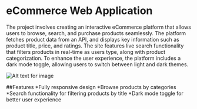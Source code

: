 # eCommerce Web Application

The project involves creating an interactive eCommerce platform that allows users to browse, search, and purchase products seamlessly. The platform fetches product data from an API, and displays key information such as product title, price, and ratings. The site features live search functionality that filters products in real-time as users type, along with product categorization. To enhance the user experience, the platform includes a dark mode toggle, allowing users to switch between light and dark themes.

![Alt text for image](https://github.com/Jiya873/ecommerce-product-catalog/blob/main/Screenshot%202024-12-03%20174512.png)

##Features
*Fully responsive design
*Browse products by categories 
*Search functionality for filtering products by title
*Dark mode toggle for better user experience


